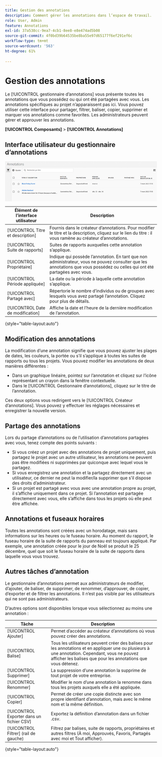 ```yaml
---
title: Gestion des annotations
description: Comment gérer les annotations dans l’espace de travail.
role: User, Admin
feature: Annotations
exl-id: 37a538cc-9ea7-4cb1-8ee8-e8e474ad5b08
source-git-commit: 4f0bd39b64535be8ba55e97d65177f6ef291ef6c
workflow-type: tm+mt
source-wordcount: '563'
ht-degree: 61%

---
```


# Gestion des annotations

Le [!UICONTROL gestionnaire d’annotations] vous présente toutes les annotations que vous possédez ou qui ont été partagées avec vous. Les annotations spécifiques au projet n’apparaissent pas ici. Vous pouvez utiliser cette interface pour partager, filtrer, baliser, copier, supprimer et marquer vos annotations comme favorites. Les administrateurs peuvent gérer et approuver les annotations.

**[!UICONTROL Composants]** > **[!UICONTROL Annotations]**

## Interface utilisateur du gestionnaire d’annotations

![](assets/annotation-mgr.png)

| Élément de lʼinterface utilisateur | Description |
| --- | --- | 
| [!UICONTROL Titre et description] | Fournis dans le créateur d’annotations. Pour modifier le titre et la description, cliquez sur le lien du titre : il vous ramène au créateur d’annotations. |
| [!UICONTROL Suite de rapports] | Suites de rapports auxquelles cette annotation s’applique. |
| [!UICONTROL Propriétaire] | Indique qui possède l’annotation. En tant que non administrateur, vous ne pouvez consulter que les annotations que vous possédez ou celles qui ont été partagées avec vous. |
| [!UICONTROL Période appliquée] | La date ou la période à laquelle cette annotation s’applique. |
| [!UICONTROL Partagé avec] | Répertorie le nombre d’individus ou de groupes avec lesquels vous avez partagé l’annotation. Cliquez pour plus de détails. |
| [!UICONTROL Date de modification] | Affiche la date et l’heure de la dernière modification de l’annotation. |

{style="table-layout:auto"}

## Modification des annotations

La modification d’une annotation signifie que vous pouvez ajuster les plages de dates, les couleurs, la portée ou s’il s’applique à toutes les suites de rapports ou tous les projets. Vous pouvez modifier les annotations de deux manières différentes :

* Dans un graphique linéaire, pointez sur l’annotation et cliquez sur l’icône représentant un crayon dans la fenêtre contextuelle.
* Dans le [!UICONTROL Gestionnaire d’annotations], cliquez sur le titre de l’annotation.

Ces deux options vous redirigent vers le [!UICONTROL Créateur d’annotations]. Vous pouvez y effectuer les réglages nécessaires et enregistrer la nouvelle version.

## Partage des annotations

Lors du partage d’annotations ou de l’utilisation d’annotations partagées avec vous, tenez compte des points suivants :

* Si vous créez un projet avec des annotations de projet uniquement, puis partagez le projet avec un autre utilisateur, les annotations ne peuvent pas être modifiées ni supprimées par quiconque avec lequel vous le partagez.
* Si vous enregistrez une annotation et la partagez directement avec un utilisateur, ce dernier ne peut la modifier/la supprimer que s’il dispose des droits d’administrateur.
* Si un projet est partagé avec vous avec une annotation propre au projet, il s’affiche uniquement dans ce projet. Si l’annotation est partagée directement avec vous, elle s’affiche dans tous les projets où elle peut être affichée.

## Annotations et fuseaux horaires

Toutes les annotations sont créées avec un horodatage, mais sans informations sur les heures ou le fuseau horaire. Au moment du rapport, le fuseau horaire de la suite de rapports du panneau est toujours appliqué. Par exemple, une annotation créée pour le jour de Noël se produit le 25 décembre, quel que soit le fuseau horaire de la suite de rapports dans laquelle vous vous trouvez.

## Autres tâches d’annotation

Le gestionnaire d’annotations permet aux administrateurs de modifier, d’ajouter, de baliser, de supprimer, de renommer, d’approuver, de copier, d’exporter et de filtrer les annotations. Il n’est pas visible par les utilisateurs qui ne sont pas administrateurs.

D’autres options sont disponibles lorsque vous sélectionnez au moins une annotation :

| Tâche | Description |
| --- | --- |
| [!UICONTROL Ajouter] | Permet d’accéder au créateur d’annotations où vous pouvez créer des annotations. |
| [!UICONTROL Balise] | Tous les utilisateurs peuvent créer des balises pour les annotations et en appliquer une ou plusieurs à une annotation. Cependant, vous ne pouvez afficher les balises que pour les annotations que vous détenez. |
| [!UICONTROL Supprimer] | La suppression d’une annotation la supprime de tout projet de votre entreprise. |
| [!UICONTROL Renommer] | Modifier le nom d’une annotation la renomme dans tous les projets auxquels elle a été appliquée. |
| [!UICONTROL Copier] | Permet de créer une copie distincte avec son propre identifiant d’annotation, mais avec le même nom et la même définition. |
| [!UICONTROL Exporter dans un fichier CSV] | Exportez la définition d’annotation dans un fichier .csv. |
| [!UICONTROL Filtrer] (rail de gauche) | Filtrez par balises, suite de rapports, propriétaires et autres filtres (À moi, Approuvés, Favoris, Partagés avec moi et Tout afficher). |

{style="table-layout:auto"}
